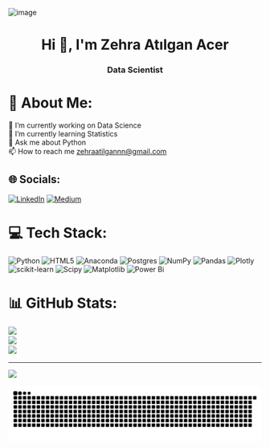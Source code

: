 ![image](https://images.ctfassets.net/lbwaqbajhugq/38KDTK2uCVbzU4cW79troR/d874f07fbdf8cf50fc30bf530304f415/how-will-artificial-intelligence-affect-jobs.jpg?w=1153&h=582&fit=fill&q=80
)

<h1 align="center">Hi 👋, I'm Zehra Atılgan Acer </h1>
<h3 align="center">Data Scientist</h3> 


# 💫 About Me:
🔭 I’m currently working on Data Science<br>🌱 I’m currently learning Statistics<br>💬 Ask me about Python<br>📫 How to reach me zehraatilgannn@gmail.com


## 🌐 Socials:
[![LinkedIn](https://img.shields.io/badge/LinkedIn-%230077B5.svg?logo=linkedin&logoColor=white)](https://linkedin.com/in/zehratilganacer) [![Medium](https://img.shields.io/badge/Medium-12100E?logo=medium&logoColor=white)](https://medium.com/@Zehraatilganacer) 

# 💻 Tech Stack:
![Python](https://img.shields.io/badge/python-3670A0?style=for-the-badge&logo=python&logoColor=ffdd54) ![HTML5](https://img.shields.io/badge/html5-%23E34F26.svg?style=for-the-badge&logo=html5&logoColor=white) ![Anaconda](https://img.shields.io/badge/Anaconda-%2344A833.svg?style=for-the-badge&logo=anaconda&logoColor=white) ![Postgres](https://img.shields.io/badge/postgres-%23316192.svg?style=for-the-badge&logo=postgresql&logoColor=white) ![NumPy](https://img.shields.io/badge/numpy-%23013243.svg?style=for-the-badge&logo=numpy&logoColor=white) ![Pandas](https://img.shields.io/badge/pandas-%23150458.svg?style=for-the-badge&logo=pandas&logoColor=white) ![Plotly](https://img.shields.io/badge/Plotly-%233F4F75.svg?style=for-the-badge&logo=plotly&logoColor=white) ![scikit-learn](https://img.shields.io/badge/scikit--learn-%23F7931E.svg?style=for-the-badge&logo=scikit-learn&logoColor=white) ![Scipy](https://img.shields.io/badge/SciPy-%230C55A5.svg?style=for-the-badge&logo=scipy&logoColor=%white) ![Matplotlib](https://img.shields.io/badge/Matplotlib-%23ffffff.svg?style=for-the-badge&logo=Matplotlib&logoColor=black) ![Power Bi](https://img.shields.io/badge/power_bi-F2C811?style=for-the-badge&logo=powerbi&logoColor=black)
# 📊 GitHub Stats:
![](https://github-readme-stats.vercel.app/api?username=Zehraacer&theme=blueberry&hide_border=false&include_all_commits=false&count_private=false)<br/>
![](https://github-readme-streak-stats.herokuapp.com/?user=Zehraacer&theme=blueberry&hide_border=false)<br/>
![](https://github-readme-stats.vercel.app/api/top-langs/?username=Zehraacer&theme=blueberry&hide_border=false&include_all_commits=false&count_private=false&layout=compact)

---
[![](https://visitcount.itsvg.in/api?id=Zehraacer&icon=0&color=9)](https://visitcount.itsvg.in)

<!-- Proudly created with GPRM ( https://gprm.itsvg.in ) -->

<picture>
  <source media="(prefers-color-scheme: dark)" srcset="https://raw.githubusercontent.com/CagatayAkkas/CagatayAkkas/output/github-contribution-grid-snake-dark.svg">
  <source media="(prefers-color-scheme: light)" srcset="https://raw.githubusercontent.com/CagatayAkkas/CagatayAkkas/output/github-contribution-grid-snake.svg">
  <img alt="github contribution grid snake animation" src="https://raw.githubusercontent.com/CagatayAkkas/CagatayAkkas/output/github-contribution-grid-snake.svg">
</picture>
